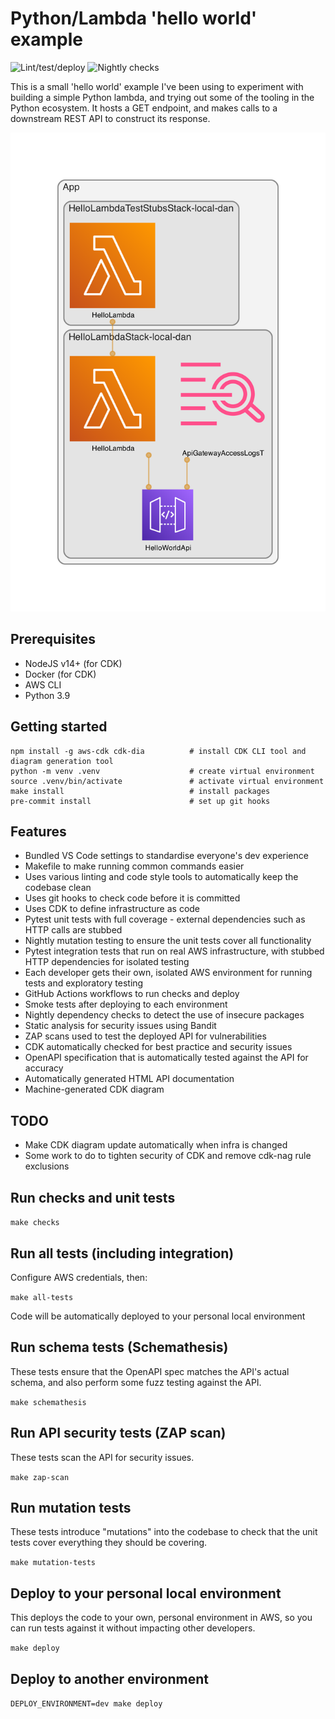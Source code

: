 # Python/Lambda 'hello world' example

![Lint/test/deploy](https://github.com/greenlynx/python-hello-world/actions/workflows/main.yml/badge.svg)
![Nightly checks](https://github.com/greenlynx/python-hello-world/actions/workflows/nightly.yml/badge.svg)

This is a small 'hello world' example I've been using to experiment with building a simple Python lambda, and trying out some of the tooling in the Python ecosystem. It hosts a GET endpoint, and makes calls to a downstream REST API to construct its response.

![Architecture diagram](diagram.png)

## Prerequisites

-   NodeJS v14+ (for CDK)
-   Docker (for CDK)
-   AWS CLI
-   Python 3.9

## Getting started

```
npm install -g aws-cdk cdk-dia          # install CDK CLI tool and diagram generation tool
python -m venv .venv                    # create virtual environment
source .venv/bin/activate               # activate virtual environment
make install                            # install packages
pre-commit install                      # set up git hooks
```

## Features

-   Bundled VS Code settings to standardise everyone's dev experience
-   Makefile to make running common commands easier
-   Uses various linting and code style tools to automatically keep the codebase clean
-   Uses git hooks to check code before it is committed
-   Uses CDK to define infrastructure as code
-   Pytest unit tests with full coverage - external dependencies such as HTTP calls are stubbed
-   Nightly mutation testing to ensure the unit tests cover all functionality
-   Pytest integration tests that run on real AWS infrastructure, with stubbed HTTP dependencies for isolated testing
-   Each developer gets their own, isolated AWS environment for running tests and exploratory testing
-   GitHub Actions workflows to run checks and deploy
-   Smoke tests after deploying to each environment
-   Nightly dependency checks to detect the use of insecure packages
-   Static analysis for security issues using Bandit
-   ZAP scans used to test the deployed API for vulnerabilities
-   CDK automatically checked for best practice and security issues
-   OpenAPI specification that is automatically tested against the API for accuracy
-   Automatically generated HTML API documentation
-   Machine-generated CDK diagram

## TODO

-   Make CDK diagram update automatically when infra is changed
-   Some work to do to tighten security of CDK and remove cdk-nag rule exclusions

## Run checks and unit tests

`make checks`

## Run all tests (including integration)

Configure AWS credentials, then:

`make all-tests`

Code will be automatically deployed to your personal local environment

## Run schema tests (Schemathesis)

These tests ensure that the OpenAPI spec matches the API's actual schema, and also perform some fuzz testing against the API.

`make schemathesis`

## Run API security tests (ZAP scan)

These tests scan the API for security issues.

`make zap-scan`

## Run mutation tests

These tests introduce "mutations" into the codebase to check that the unit tests cover everything they should be covering.

`make mutation-tests`

## Deploy to your personal local environment

This deploys the code to your own, personal environment in AWS, so you can run tests against it without impacting other developers.

`make deploy`

## Deploy to another environment

`DEPLOY_ENVIRONMENT=dev make deploy`
